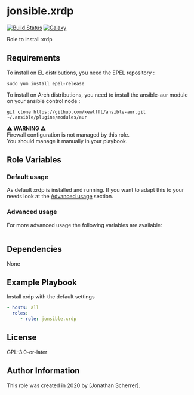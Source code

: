 # jonsible.xrdp

[![Build Status](https://travis-ci.com/jonsible/xrdp.svg?branch=master)](https://travis-ci.com/jonsible/xrdp)
[![Galaxy](https://img.shields.io/badge/galaxy-jonsible.xrdp-blue.svg)](https://galaxy.ansible.com/jonsible/xrdp/)

Role to install xrdp

## Requirements

To install on EL distributions, you need the EPEL repository :
```
sudo yum install epel-release
```

To install on Arch distributions, you need to install the ansible-aur module on your ansible control node :
```
git clone https://github.com/kewlfft/ansible-aur.git ~/.ansible/plugins/modules/aur
```

**⚠ WARNING ⚠**  
Firewall configuration is not managed by this role.  
You should manage it manually in your playbook.  

## Role Variables

### Default usage

As default xrdp is installed and running.
If you want to adapt this to your needs look at the [Advanced usage](#advanced-usage) section.

### Advanced usage

For more advanced usage the following variables are available:
```yaml

```

## Dependencies

None

## Example Playbook

Install xrdp with the default settings
```yaml
- hosts: all
  roles:
     - role: jonsible.xrdp
```

## License

GPL-3.0-or-later

## Author Information

This role was created in 2020 by [Jonathan Scherrer].
